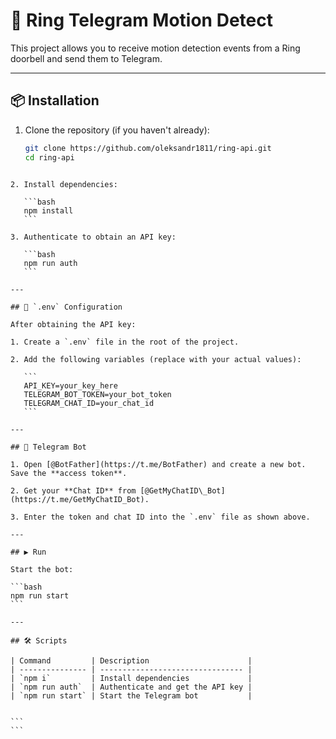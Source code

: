 # 🚀 Ring Telegram Motion Detect

This project allows you to receive motion detection events from a Ring doorbell and send them to Telegram.

---

## 📦 Installation

1. Clone the repository (if you haven't already):
   ```bash
   git clone https://github.com/oleksandr1811/ring-api.git
   cd ring-api
````

2. Install dependencies:

   ```bash
   npm install
   ```

3. Authenticate to obtain an API key:

   ```bash
   npm run auth
   ```

---

## 🔐 `.env` Configuration

After obtaining the API key:

1. Create a `.env` file in the root of the project.

2. Add the following variables (replace with your actual values):

   ```
   API_KEY=your_key_here
   TELEGRAM_BOT_TOKEN=your_bot_token
   TELEGRAM_CHAT_ID=your_chat_id
   ```

---

## 🤖 Telegram Bot

1. Open [@BotFather](https://t.me/BotFather) and create a new bot. Save the **access token**.

2. Get your **Chat ID** from [@GetMyChatID\_Bot](https://t.me/GetMyChatID_Bot).

3. Enter the token and chat ID into the `.env` file as shown above.

---

## ▶️ Run

Start the bot:

```bash
npm run start
```

---

## 🛠️ Scripts

| Command         | Description                      |
| --------------- | -------------------------------- |
| `npm i`         | Install dependencies             |
| `npm run auth`  | Authenticate and get the API key |
| `npm run start` | Start the Telegram bot           |


```
```
